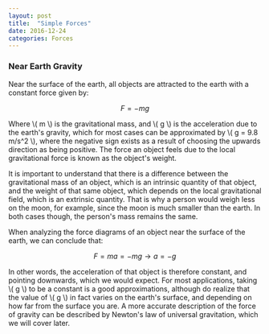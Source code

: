 ```yaml
---
layout: post
title:  "Simple Forces"
date: 2016-12-24
categories: Forces
---
```


### Near Earth Gravity

Near the surface of the earth, all objects are attracted to the earth with a constant force given by:

$$
  F = -mg
$$

Where \\( m \\) is the gravitational mass, and \\( g \\) is the acceleration due to the earth's gravity, which for most cases can be approximated by \\( g = 9.8 m/s^2 \\), where the negative sign exists as a result of choosing the upwards direction as being positive. The force an object feels due to the local gravitational force is known as the object's weight.

It is important to understand that there is a difference between the gravitational mass of an object, which is an intrinsic quantity of that object, and the weight of that same object, which depends on the local gravitational field, which is an extrinsic quantity. That is why a person would weigh less on the moon, for example, since the moon is much smaller than the earth. In both cases though, the person's mass remains the same.

When analyzing the force diagrams of an object near the surface of the earth, we can conclude that:

$$
  F = ma = - m g \rightarrow a = - g
$$

In other words, the acceleration of that object is therefore constant, and pointing downwards, which we would expect. For most applications, taking \\( g \\) to be a constant is a good approximations, although do realize that the value of \\( g \\) in fact varies on the earth's surface, and depending on how far from the surface you are. A more accurate description of the force of gravity can be described by Newton's law of universal gravitation, which we will cover later.
